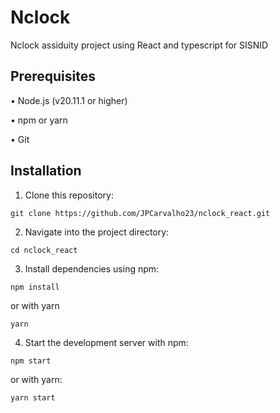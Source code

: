# Nclock

Nclock assiduity project using React and typescript for SISNID

## Prerequisites

• Node.js (v20.11.1 or higher)

• npm or yarn

• Git

## Installation

1. Clone this repository:
 
```
git clone https://github.com/JPCarvalho23/nclock_react.git
```

2. Navigate into the project directory:

```
cd nclock_react
```

3. Install dependencies using npm:

```
npm install
```

 or with yarn

```
yarn
```

4. Start the development server with npm:

```
npm start
```

 or with yarn:

```
yarn start
```
